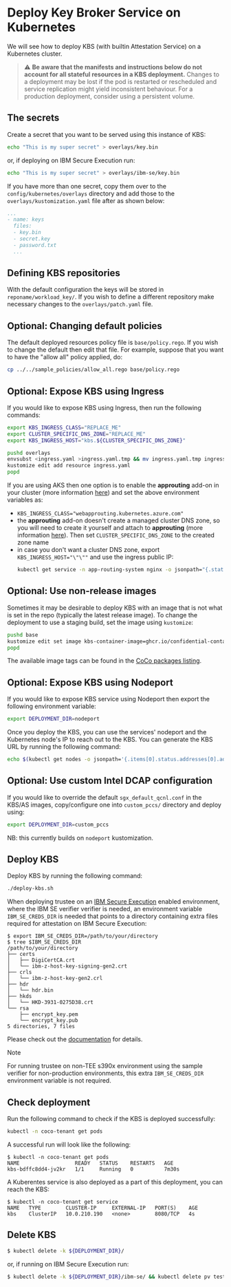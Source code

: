 # Deploy Key Broker Service on Kubernetes

We will see how to deploy KBS (with builtin Attestation Service) on a Kubernetes cluster.

> :warning: **Be aware that the manifests and instructions below do not account for all stateful resources in a KBS deployment.** Changes to a deployment may be lost if the pod is restarted or rescheduled and service replication might yield inconsistent behaviour. For a production deployment, consider using a persistent volume.

## The secrets

Create a secret that you want to be served using this instance of KBS:

```bash
echo "This is my super secret" > overlays/key.bin
```
or, if deploying on IBM Secure Execution run:
```bash
echo "This is my super secret" > overlays/ibm-se/key.bin
```

If you have more than one secret, copy them over to the `config/kubernetes/overlays` directory and add those to the `overlays/kustomization.yaml` file after as shown below:

```yaml
...
- name: keys
  files:
  - key.bin
  - secret.key
  - password.txt
  ...
```

## Defining KBS repositories

With the default configuration the keys will be stored in `reponame/workload_key/`. If you wish to define a different repository make necessary changes to the `overlays/patch.yaml` file.

## Optional: Changing default policies

The default deployed resources policy file is `base/policy.rego`. If you wish to change the default then edit that file. For example, suppose that you want to have the "allow all" policy applied, do:

```bash
cp ../../sample_policies/allow_all.rego base/policy.rego
```

## Optional: Expose KBS using Ingress

If you would like to expose KBS using Ingress, then run the following commands:

```bash
export KBS_INGRESS_CLASS="REPLACE_ME"
export CLUSTER_SPECIFIC_DNS_ZONE="REPLACE_ME"
export KBS_INGRESS_HOST="kbs.${CLUSTER_SPECIFIC_DNS_ZONE}"

pushd overlays
envsubst <ingress.yaml >ingress.yaml.tmp && mv ingress.yaml.tmp ingress.yaml
kustomize edit add resource ingress.yaml
popd
```

If you are using AKS then one option is to enable the **approuting** add-on in your cluster (more information [here](https://learn.microsoft.com/en-us/azure/aks/app-routing)) and set the above environment variables as:
* `KBS_INGRESS_CLASS="webapprouting.kubernetes.azure.com"`
* the **approuting** add-on doesn't create a managed cluster DNS zone, so you will need to create it yourself and attach to **approuting** (more information [here](https://learn.microsoft.com/en-us/azure/aks/app-routing-dns-ssl#create-a-public-azure-dns-zone)). Then set `CLUSTER_SPECIFIC_DNS_ZONE` to the created zone name
* in case you don't want a cluster DNS zone, export `KBS_INGRESS_HOST="\"\""` and use the ingress public IP:
  ```bash
  kubectl get service -n app-routing-system nginx -o jsonpath="{.status.loadBalancer.ingress[0].ip}"
  ```

## Optional: Use non-release images

Sometimes it may be desirable to deploy KBS with an image that is not what is set in the repo (typically
the latest release image). To change the deployment to use a staging build, set the image using `kustomize`:

```bash
pushd base
kustomize edit set image kbs-container-image=ghcr.io/confidential-containers/staged-images/kbs:65ee7e1acccd13dcb515058e71c5f8bfb4281e35
popd
```

The available image tags can be found in the [CoCo packages listing](https://github.com/orgs/confidential-containers/packages?repo_name=trustee).

## Optional: Expose KBS using Nodeport

If you would like to expose KBS service using Nodeport then export the following environment variable:

```bash
export DEPLOYMENT_DIR=nodeport
```

Once you deploy the KBS, you can use the services' nodeport and the Kubernetes node's IP to reach out to the KBS. You can generate the KBS URL by running the following command:

```bash
echo $(kubectl get nodes -o jsonpath='{.items[0].status.addresses[0].address}'):$(kubectl get svc kbs -n coco-tenant -o jsonpath='{.spec.ports[0].nodePort}')
```

## Optional: Use custom Intel DCAP configuration

If you would like to override the default `sgx_default_qcnl.conf` in the KBS/AS images, copy/configure one into `custom_pccs/` directory and deploy using:

```bash
export DEPLOYMENT_DIR=custom_pccs
```

NB: this currently builds on `nodeport` kustomization.

## Deploy KBS

Deploy KBS by running the following command:

```bash
./deploy-kbs.sh
```

When deploying trustee on an [IBM Secure Execution](https://www.ibm.com/docs/en/linux-on-systems?topic=linuxonibm/com.ibm.linux.z.lxse/lxse_t_secureexecution.htm)
enabled environment, where the IBM SE verifier verifier is needed,
an environment variable `IBM_SE_CREDS_DIR` is needed that points to a directory containing extra files required for
attestation on IBM Secure Execution:

```
$ export IBM_SE_CREDS_DIR=/path/to/your/directory
$ tree $IBM_SE_CREDS_DIR
/path/to/your/directory
├── certs
│   ├── DigiCertCA.crt
│   └── ibm-z-host-key-signing-gen2.crt
├── crls
│   └── ibm-z-host-key-gen2.crl
├── hdr
│   └── hdr.bin
├── hkds
│   └── HKD-3931-0275D38.crt
└── rsa
    ├── encrypt_key.pem
    └── encrypt_key.pub
5 directories, 7 files
```

Please check out the [documentation](https://github.com/confidential-containers/trustee/tree/main/deps/verifier/src/se) for details.

> [!NOTE]
> For running trustee on non-TEE s390x environment using the sample verifier for non-production environments, this extra
> `IBM_SE_CREDS_DIR` environment variable is not required.

## Check deployment

Run the following command to check if the KBS is deployed successfully:

```bash
kubectl -n coco-tenant get pods
```

A successful run will look like the following:

```console
$ kubectl -n coco-tenant get pods
NAME                  READY   STATUS    RESTARTS   AGE
kbs-bdffc8dd4-jv2kr   1/1     Running   0          7m30s
```

A Kuberentes service is also deployed as a part of this deployment, you can reach the KBS:

```console
$ kubectl -n coco-tenant get service
NAME   TYPE        CLUSTER-IP     EXTERNAL-IP   PORT(S)    AGE
kbs    ClusterIP   10.0.210.190   <none>        8080/TCP   4s
```

## Delete KBS

```bash
$ kubectl delete -k ${DEPLOYMENT_DIR}/
```
or, if running on IBM Secure Execution run:
```bash
$ kubectl delete -k ${DEPLOYMENT_DIR}/ibm-se/ && kubectl delete pv test-local-pv
```
